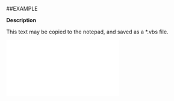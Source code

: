 

##EXAMPLE

**Description**

This text may be copied to the notepad, and saved as a *.vbs file.

![](../../Examples/vbs/ClientScript.OnAfterCentralUpdate.vbs.txt)






